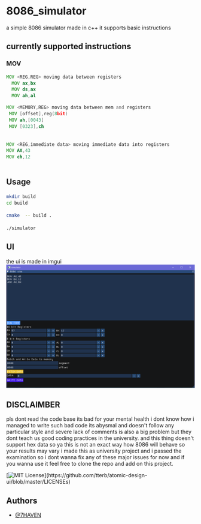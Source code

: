 # 8086_simulator

a simple 8086 simulator made in c++ 
it supports basic instructions 
## currently supported instructions 
### MOV
```asm
MOV <REG,REG> moving data between registers
  MOV ax,bx
  MOV ds,ax
  MOV ah,al
 ```
 ```asm
MOV <MEMORY,REG> moving data between mem and registers
  MOV [offset],reg(8bit)
  MOV ah,[0043]
  MOV [0323],ch
  
```
 ```asm
MOV <REG,immediate data> moving immediate data into registers
MOV AX,43
MOV ch,12
  
```
## Usage

```bash
mkdir build
cd build

cmake  -- build .

./simulator
```
## UI
the ui is made in imgui 
![image](https://github.com/7HAVEN/oops_cpp/blob/main/image2.png)

## DISCLAIMBER
pls dont read the code base its bad for your mental health i dont know how i managed to write such bad code its abysmal and doesn't follow any 
particular style and severe lack of comments is also a big problem but they dont teach us 
good coding practices in the university. and this thing doesn't support hex data so ya this is not an exact way how 8086 will behave so your results may vary
i made this as  university project and i passed the examination so i dont wanna fix any of these major issues for now and if you wanna use it feel free to clone the repo and add on this project. 

[![MIT License](https://img.shields.io/apm/l/atomic-design-ui.svg?)](https://github.com/tterb/atomic-design-ui/blob/master/LICENSEs)


## Authors

- [@7HAVEN](https://www.github.com/7HAVEN)

